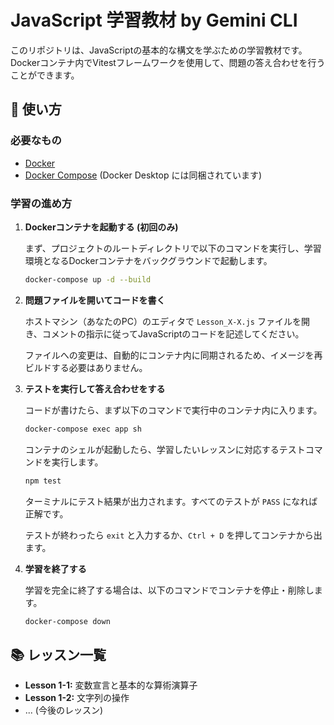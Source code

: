 # JavaScript 学習教材 by Gemini CLI

このリポジトリは、JavaScriptの基本的な構文を学ぶための学習教材です。
Dockerコンテナ内でVitestフレームワークを使用して、問題の答え合わせを行うことができます。

## 🚀 使い方

### 必要なもの

- [Docker](https://www.docker.com/get-started)
- [Docker Compose](https://docs.docker.com/compose/install/) (Docker Desktop には同梱されています)

### 学習の進め方

1.  **Dockerコンテナを起動する (初回のみ)**

    まず、プロジェクトのルートディレクトリで以下のコマンドを実行し、学習環境となるDockerコンテナをバックグラウンドで起動します。

    ```bash
    docker-compose up -d --build
    ```

2.  **問題ファイルを開いてコードを書く**

    ホストマシン（あなたのPC）のエディタで `Lesson_X-X.js` ファイルを開き、コメントの指示に従ってJavaScriptのコードを記述してください。

    ファイルへの変更は、自動的にコンテナ内に同期されるため、イメージを再ビルドする必要はありません。

3.  **テストを実行して答え合わせをする**

    コードが書けたら、まず以下のコマンドで実行中のコンテナ内に入ります。

    ```bash
    docker-compose exec app sh
    ```

    コンテナのシェルが起動したら、学習したいレッスンに対応するテストコマンドを実行します。

    ```bash
    npm test
    ```

    ターミナルにテスト結果が出力されます。すべてのテストが `PASS` になれば正解です。

    テストが終わったら `exit` と入力するか、`Ctrl + D` を押してコンテナから出ます。

4.  **学習を終了する**

    学習を完全に終了する場合は、以下のコマンドでコンテナを停止・削除します。

    ```bash
    docker-compose down
    ```

## 📚 レッスン一覧

- **Lesson 1-1:** 変数宣言と基本的な算術演算子
- **Lesson 1-2:** 文字列の操作
- ... (今後のレッスン)
